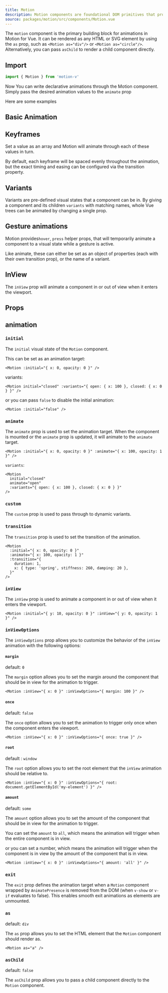 ```yaml
---
title: Motion
description: Motion components are foundational DOM primitives that provide declarative animation capabilities.
source: packages/motion/src/components/Motion.vue
---
```


<Description>

The `motion` component is the primary building block for animations in Motion for Vue. It can be rendered as any HTML or SVG element by using the `as` prop, such as `<Motion as="div"/>` or `<Motion as="circle"/>`. Alternatively, you can pass `asChild` to render a child component directly.

</Description>

## Import

```ts
import { Motion } from 'motion-v'
```

Now You can write declarative animations through the Motion component. Simply pass the desired animation values to the `animate` prop

Here are some examples

## Basic Animation
<ComponentPreview name="MotionBasic" />

## Keyframes

Set a value as an array and Motion will animate through each of these values in turn.

By default, each keyframe will be spaced evenly throughout the animation, but the exact timing and easing can be configured via the transition property.

<ComponentPreview name="MotionKeyframes" />

## Variants

Variants are pre-defined visual states that a component can be in. By giving a component and its children `variants` with matching names, whole Vue trees can be animated by changing a single prop.

<ComponentPreview
 name="MotionVariants"
/>

## Gesture animations

Motion provides`hover`, `press` helper props, that will temporarily animate a component to a visual state while a gesture is active.

Like animate, these can either be set as an object of properties (each with their own transition prop), or the name of a variant.

<ComponentPreview name="MotionGesture"/>

## InView

The `inView` prop will animate a component in or out of view when it enters  the viewport.

<ComponentPreview name="MotionInView"/>

## Props

## animation

### `initial`

The `initial` visual state of the `Motion` component.

This can be set as an animation target:

```vue
<Motion :initial="{ x: 0, opacity: 0 }" />
```
variants:
```vue
<Motion initial="closed" :variants="{ open: { x: 100 }, closed: { x: 0 } }" />
```
or you can pass `false` to disable the initial animation:
```vue
<Motion :initial="false" />
```

### `animate`

The `animate` prop is used to set the animation target. When the component is mounted or the `animate` prop is updated, it will animate to the `animate` target.

```vue
<Motion :initial="{ x: 0, opacity: 0 }" :animate="{ x: 100, opacity: 1 }" />
```
`variants`:
```vue
<Motion
  initial="closed"
  animate="open"
  :variants="{ open: { x: 100 }, closed: { x: 0 } }"
/>
```

### `custom`

The `custom` prop is used to pass through to dynamic variants.

<ComponentPreview name="CustomVariant" />

### `transition`

The `transition` prop is used to set the transition of the animation.
```vue
<Motion
  :initial="{ x: 0, opacity: 0 }"
  :animate="{ x: 100, opacity: 1 }"
  :transition="{
    duration: 1,
    x: { type: 'spring', stiffness: 260, damping: 20 },
  }"
/>
```

### `inView`

The `inView` prop is used to animate a component in or out of view when it enters  the viewport.

```vue
<Motion :initial="{ y: 10, opacity: 0 }" :inView="{ y: 0, opacity: 1 }" />
```

### `inViewOptions`

The `inViewOptions` prop allows you to customize the behavior of the `inView` animation with the following options:

#### `margin`
default: `0`

The `margin` option allows you to set the margin around the component that should be in view for the animation to trigger.

```vue
<Motion :inView="{ x: 0 }" :inViewOptions="{ margin: 100 }" />
```

#### `once`
default: `false`

The `once` option allows you to set the animation to trigger only once when the component enters the viewport.

```vue
<Motion :inView="{ x: 0 }" :inViewOptions="{ once: true }" />
```
#### `root`
default : `window`

The `root` option allows you to set the root element that the `inView` animation should be relative to.

```vue
<Motion :inView="{ x: 0 }" :inViewOptions="{ root: document.getElementById('my-element') }" />
```

#### `amount`

default: `some`

The `amount` option allows you to set the amount of the component that should be in view for the animation to trigger.

You can set the `amount` to `all`, which means the animation will trigger when the entire component is in view.

or you can set a number, which means the animation will trigger when the component is in view by the amount of the component that is in view.

```vue
<Motion :inView="{ x: 0 }" :inViewOptions="{ amount: 'all' }" />
```

### `exit`

The `exit` prop defines the animation target when a `Motion` component wrapped by `AnimatePresence` is removed from the DOM (when `v-show` or `v-if` evaluates to false). This enables smooth exit animations as elements are unmounted.

### `as`

default: `div`

The `as` prop allows you to set the HTML element that the `Motion` component should render as.

```vue
<Motion as="a" />
```

### `asChild`

default: `false`

The `asChild` prop allows you to pass a child component directly to the `Motion` component.
